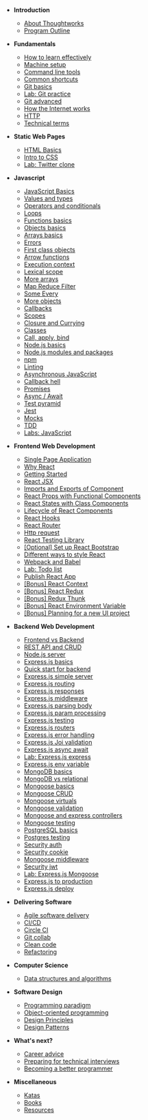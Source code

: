 - **Introduction**

  - [About Thoughtworks](introduction/thoughtworks)
  <!-- - [Program Outline](introduction/outline-sgunited) -->
  - [Program Outline](introduction/outline-govtech)

- **Fundamentals**

  - [How to learn effectively](fundamentals/how-to-learn)
  - [Machine setup](fundamentals/machine)
  - [Command line tools](fundamentals/command-line)
  - [Common shortcuts](fundamentals/shortcuts)
  - [Git basics](fundamentals/git-basics)
  - [Lab: Git practice](fundamentals/git-practice)
  - [Git advanced](fundamentals/git-advanced)
  - [How the Internet works](fundamentals/how-internet-works)
  - [HTTP](fundamentals/http)
  - [Technical terms](fundamentals/technical-terms)

- **Static Web Pages**

  - [HTML Basics](html&css/html)
  - [Intro to CSS](html&css/css-basics)
  - [Lab: Twitter clone](html&css/labs)

- **Javascript**

  - [JavaScript Basics](javascript/basics)
  - [Values and types](javascript/values-types)
  - [Operators and conditionals](javascript/operators-conditional)
  - [Loops](javascript/loops)
  - [Functions basics](javascript/functions-basics)
  - [Objects basics](javascript/objects-basics)
  - [Arrays basics](javascript/arrays-basics)
  - [Errors](javascript/errors)
  - [First class objects](javascript/first-class-objects)
  - [Arrow functions](javascript/arrow-functions)
  - [Execution context](javascript/execution-context)
  - [Lexical scope](javascript/lexical-scope)
  - [More arrays](javascript/arrays)
  - [Map Reduce Filter](javascript/map-reduce-filter)
  - [Some Every](javascript/some-every)
  - [More objects](javascript/objects)
  - [Callbacks](javascript/callbacks)
  - [Scopes](javascript/scopes)
  - [Closure and Currying](javascript/closure-currying)
  - [Classes](javascript/classes)
  - [Call, apply, bind](javascript/call-apply-bind)
  - [Node.js basics](javascript/node-basics)
  - [Node.js modules and packages](javascript/node-modules)
  - [npm](javascript/npm)
  - [Linting](javascript/linting)
  - [Asynchronous JavaScript](javascript/asynchronous-js)
  - [Callback hell](javascript/callback-hell)
  - [Promises](javascript/promises)
  - [Async / Await](javascript/async-await)
  - [Test pyramid](javascript/test-pyramid)
  - [Jest](javascript/jest)
  - [Mocks](javascript/mocks)
  - [TDD](javascript/tdd)
  - [Labs: JavaScript](javascript/javascript-labs)

- **Frontend Web Development**

  - [Single Page Application](frontend/single-page-application)
  - [Why React](frontend/why-react)
  - [Getting Started](frontend/react-hello-world)
  - [React JSX](frontend/react-jsx)
  - [Imports and Exports of Component](frontend/import-export-components)
  - [React Props with Functional Components](frontend/react-props-with-func)
  - [React States with Class Components](frontend/react-state-with-class)
  - [Lifecycle of React Components](frontend/react-lifecycle)
  - [React Hooks](frontend/react-hooks)
  - [React Router](frontend/react-router)
  - [Http request](frontend/http-request)
  - [React Testing Library](frontend/react-testing-library)
  - [[Optional] Set up React Bootstrap](frontend/react-bootstrap)
  - [Different ways to style React](frontend/ways-to-style-react)
  - [Webpack and Babel](frontend/webpack-babel)
  - [Lab: Todo list](frontend/react-todo-list)
  - [Publish React App](frontend/publish-react)
  - [[Bonus] React Context](frontend/react-context)
  - [[Bonus] React Redux](frontend/react-redux)
  - [[Bonus] Redux Thunk](frontend/redux-thunk)
  - [[Bonus] React Environment Variable](frontend/react-env-variable)
  - [[Bonus] Planning for a new UI project](frontend/planning-new-project)

- **Backend Web Development**

  - [Frontend vs Backend](backend/frontend-backend)
  - [REST API and CRUD](backend/rest-api)
  - [Node.js server](backend/node-server)
  - [Express.js basics](backend/express-basics)
  - [Quick start for backend](backend/backend-quick-start)
  - [Express.js simple server](backend/express-simple-server)
  - [Express.js routing](backend/express-routing)
  - [Express.js responses](backend/express-responses)
  - [Express.js middleware](backend/express-middleware)
  - [Express.js parsing body](backend/express-parsing-request-body)
  - [Express.js param processing](backend/express-param-processing)
  - [Express.js testing](backend/express-testing)
  - [Express.js routers](backend/express-routers)
  - [Express.js error handling](backend/express-error-handling)
  - [Express.js Joi validation](backend/express-joi-validation)
  - [Express.js async await](backend/express-async-await)
  - [Lab: Express.js express](backend/express-lab)
  - [Express.js env variable](backend/express-env-variable)
  <!-- MongoDB -->
  - [MongoDB basics](backend/mongodb/mongodb-basics)
  - [MongoDB vs relational](backend/mongodb/mongodb-vs-relational)
  - [Mongoose basics](backend/mongodb/mongoose-basics)
  - [Mongoose CRUD](backend/mongodb/mongoose-crud)
  - [Mongoose virtuals](backend/mongodb/mongoose-virtuals)
  - [Mongoose validation](backend/mongodb/mongoose-validation)
  - [Mongoose and express controllers](backend/mongodb/mongoose-express)
  - [Mongoose testing](backend/mongodb/mongoose-testing)
  <!-- PostgreSQL -->
  - [PostgreSQL basics](backend/postgresql/postgresql-basics)
  - [Postgres testing](backend/postgresql/postgres-testing)
  - [Security auth](backend/security-auth)
    <!-- - [Security cryptography basics](backend/security-cryptography-basics) -->
    <!-- - [Security encrypt decrypt](backend/security-encrypt-decrypt) -->
    <!-- - [Security hashing and others](backend/security-hash-others) -->
  - [Security cookie](backend/security-cookie)
  - [Mongoose middleware](backend/mongoose-middleware)
  - [Security jwt](backend/security-jwt)
  <!-- - [Security jwt testing](backend/security-jwt-testing) -->
  - [Lab: Express.js Mongoose](backend/mongodb/express-mongoose-lab)
  - [Express.js to production](backend/express-to-production)
  - [Express.js deploy](backend/express-deploy)
    <!-- - [Lab: Company reviews](backend/company-reviews-lab) -->
    <!-- - [Labs: Express / Mongoose](backend/backend-labs) -->

- **Delivering Software**

  - [Agile software delivery](delivering-software/agile)
  - [CI/CD](delivering-software/ci-cd)
  - [Circle CI](delivering-software/circle-ci)
  - [Git collab](delivering-software/git-collab)
  - [Clean code](delivering-software/clean-code)
  - [Refactoring](delivering-software/refactoring)

- **Computer Science**

  - [Data structures and algorithms](computer-science/data-structures-algorithms)

- **Software Design**

  - [Programming paradigm](software-design/programming-paradigm)
  - [Object-oriented programming](software-design/object-oriented-programming)
  - [Design Principles](software-design/design-principles)
  - [Design Patterns](software-design/design-patterns)

- **What's next?**

  - [Career advice](whats-next/career-advice)
  - [Preparing for technical interviews](whats-next/interviews)
  - [Becoming a better programmer](whats-next/becoming-a-better-programmer)

- **Miscellaneous**

  - [Katas](miscellaneous/katas)
  - [Books](miscellaneous/books)
  - [Resources](miscellaneous/resources)
